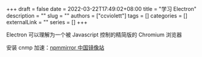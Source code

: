 +++ 
draft = false
date = 2022-03-22T17:49:02+08:00
title = "学习 Electron"
description = ""
slug = ""
authors = ["ccviolett"]
tags = []
categories = []
externalLink = ""
series = []
+++

Electron 可以理解为一个被 Javascript 控制的精简版的 Chromium 浏览器

安装 cnmp 加速：[npmmirror 中国镜像站](https://www.npmmirror.com/)